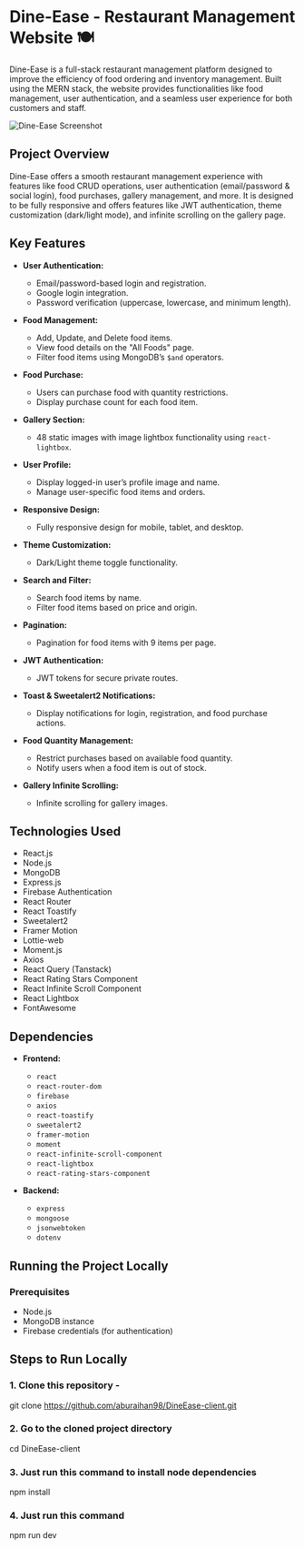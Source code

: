# Dine-Ease - Restaurant Management Website 🍽️

Dine-Ease is a full-stack restaurant management platform designed to improve the efficiency of food ordering and inventory management. Built using the MERN stack, the website provides functionalities like food management, user authentication, and a seamless user experience for both customers and staff.

![Dine-Ease Screenshot](screenshot.jpg)  <!-- Add a clean screenshot here -->

## Project Overview

Dine-Ease offers a smooth restaurant management experience with features like food CRUD operations, user authentication (email/password & social login), food purchases, gallery management, and more. It is designed to be fully responsive and offers features like JWT authentication, theme customization (dark/light mode), and infinite scrolling on the gallery page.

## Key Features

- **User Authentication:**
  - Email/password-based login and registration.
  - Google login integration.
  - Password verification (uppercase, lowercase, and minimum length).

- **Food Management:**
  - Add, Update, and Delete food items.
  - View food details on the "All Foods" page.
  - Filter food items using MongoDB’s `$and` operators.

- **Food Purchase:**
  - Users can purchase food with quantity restrictions.
  - Display purchase count for each food item.

- **Gallery Section:**
  - 48 static images with image lightbox functionality using `react-lightbox`.

- **User Profile:**
  - Display logged-in user’s profile image and name.
  - Manage user-specific food items and orders.

- **Responsive Design:**
  - Fully responsive design for mobile, tablet, and desktop.

- **Theme Customization:**
  - Dark/Light theme toggle functionality.

- **Search and Filter:**
  - Search food items by name.
  - Filter food items based on price and origin.

- **Pagination:**
  - Pagination for food items with 9 items per page.

- **JWT Authentication:**
  - JWT tokens for secure private routes.

- **Toast & Sweetalert2 Notifications:**
  - Display notifications for login, registration, and food purchase actions.

- **Food Quantity Management:**
  - Restrict purchases based on available food quantity.
  - Notify users when a food item is out of stock.

- **Gallery Infinite Scrolling:**
  - Infinite scrolling for gallery images.

## Technologies Used

- React.js
- Node.js
- MongoDB
- Express.js
- Firebase Authentication
- React Router
- React Toastify
- Sweetalert2
- Framer Motion
- Lottie-web
- Moment.js
- Axios
- React Query (Tanstack)
- React Rating Stars Component
- React Infinite Scroll Component
- React Lightbox
- FontAwesome

## Dependencies

- **Frontend:**
  - `react`
  - `react-router-dom`
  - `firebase`
  - `axios`
  - `react-toastify`
  - `sweetalert2`
  - `framer-motion`
  - `moment`
  - `react-infinite-scroll-component`
  - `react-lightbox`
  - `react-rating-stars-component`

- **Backend:**
  - `express`
  - `mongoose`
  - `jsonwebtoken`
  - `dotenv`

## Running the Project Locally

### Prerequisites
- Node.js
- MongoDB instance
- Firebase credentials (for authentication)

## Steps to Run Locally

### 1. Clone this repository -
git clone https://github.com/aburaihan98/DineEase-client.git

### 2. Go to the cloned project directory
cd DineEase-client

### 3. Just run this command to install node dependencies
npm install

### 4. Just run this command
npm run dev
